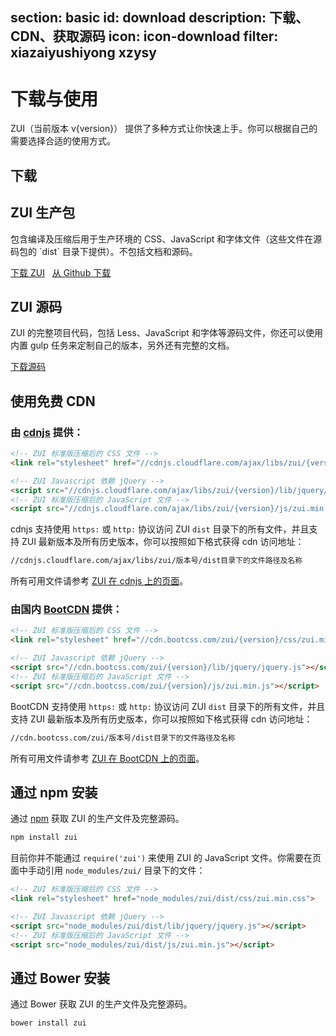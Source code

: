 section: basic
id: download
description: 下载、CDN、获取源码
icon: icon-download
filter: xiazaiyushiyong xzysy
---

# 下载与使用

ZUI（当前版本 v{version}） 提供了多种方式让你快速上手。你可以根据自己的需要选择合适的使用方式。

## 下载

<div class="row">
  <div class="col-sm-6">
    <h2>ZUI 生产包</h2>
    <p>包含编译及压缩后用于生产环境的 CSS、JavaScript 和字体文件（这些文件在源码包的 `dist` 目录下提供）。不包括文档和源码。</p>
    <a href="docs/download/zui-{version}-dist.zip" class="btn btn-lg btn-primary" target="_blank">下载 ZUI</a> &nbsp;
    <a href="https://github.com/easysoft/zui/releases/download/v{version}/zui-{version}-dist.zip" class="" target="_blank">从 Github 下载</a>
  </div>
  <div class="col-sm-6">
    <h2>ZUI 源码</h2>
      <p>ZUI 的完整项目代码，包括 Less、JavaScript 和字体等源码文件，你还可以使用内置 gulp 任务来定制自己的版本，另外还有完整的文档。</p>
      <a href="https://github.com/easysoft/zui/archive/v{version}.zip" class="btn btn-lg" target="_blank">下载源码</a> &nbsp;
    </div>
  </div>
</div>

## 使用免费 CDN

### 由 <a href="https://cdnjs.com/libraries/zui" target="_blank">cdnjs</a> 提供：

```html
<!-- ZUI 标准版压缩后的 CSS 文件 -->
<link rel="stylesheet" href="//cdnjs.cloudflare.com/ajax/libs/zui/{version}/css/zui.min.css">

<!-- ZUI Javascript 依赖 jQuery -->
<script src="//cdnjs.cloudflare.com/ajax/libs/zui/{version}/lib/jquery/jquery.js"></script>
<!-- ZUI 标准版压缩后的 JavaScript 文件 -->
<script src="//cdnjs.cloudflare.com/ajax/libs/zui/{version}/js/zui.min.js"></script>
```

cdnjs 支持使用 `https:` 或 `http:` 协议访问 ZUI `dist` 目录下的所有文件，并且支持 ZUI 最新版本及所有历史版本，你可以按照如下格式获得 cdn 访问地址：

```html
//cdnjs.cloudflare.com/ajax/libs/zui/版本号/dist目录下的文件路径及名称
```

所有可用文件请参考 <a href="https://cdnjs.com/libraries/zui" target="_blank">ZUI 在 cdnjs 上的页面</a>。

### 由国内 <a href="http://www.bootcdn.cn/" target="_blank">BootCDN</a> 提供：

```html
<!-- ZUI 标准版压缩后的 CSS 文件 -->
<link rel="stylesheet" href="//cdn.bootcss.com/zui/{version}/css/zui.min.css">

<!-- ZUI Javascript 依赖 jQuery -->
<script src="//cdn.bootcss.com/zui/{version}/lib/jquery/jquery.js"></script>
<!-- ZUI 标准版压缩后的 JavaScript 文件 -->
<script src="//cdn.bootcss.com/zui/{version}/js/zui.min.js"></script>
```

BootCDN 支持使用 `https:` 或 `http:` 协议访问 ZUI `dist` 目录下的所有文件，并且支持 ZUI 最新版本及所有历史版本，你可以按照如下格式获得 cdn 访问地址：

```html
//cdn.bootcss.com/zui/版本号/dist目录下的文件路径及名称
```

所有可用文件请参考 <a href="http://www.bootcdn.cn/zui/" target="_blank">ZUI 在 BootCDN 上的页面</a>。

## 通过 npm 安装

通过 <a href="https://www.npmjs.com/package/zui">npm</a> 获取 ZUI 的生产文件及完整源码。

```html
npm install zui
```

目前你并不能通过 `require('zui')` 来使用 ZUI 的 JavaScript 文件。你需要在页面中手动引用 `node_modules/zui/` 目录下的文件：

```html
<!-- ZUI 标准版压缩后的 CSS 文件 -->
<link rel="stylesheet" href="node_modules/zui/dist/css/zui.min.css">

<!-- ZUI Javascript 依赖 jQuery -->
<script src="node_modules/zui/dist/lib/jquery/jquery.js"></script>
<!-- ZUI 标准版压缩后的 JavaScript 文件 -->
<script src="node_modules/zui/dist/js/zui.min.js"></script>
```

## 通过 Bower 安装

通过 Bower 获取 ZUI 的生产文件及完整源码。

```html
bower install zui
```
